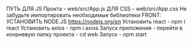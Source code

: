 ПУТЬ ДЛЯ JS Прокта - web/src/App.js
ДЛЯ CSS - web/src/App.css
Не забудьте импортировать необходимые библиотеки
FRONT: УСТАНОВИТЬ NODE.JS https://nodejs.org/en 
Установить react - npm i react
Установить axios - npm i axios
Запуск приложения - перейти в конрневую папку проекта - cd web
Запуск - npm start

